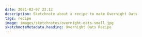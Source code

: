 ```yaml
---
date: 2021-02-07 22:12
description: Sketchnote about a recipe to make Overnight Oats
tags: recipe
image: images/sketchnotes/overnight-oats-small.jpg
sketchnoteMetadata.heading: Overnight Oats Recipe
---
```

